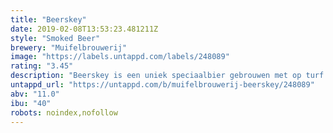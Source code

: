 ```yaml
---
title: "Beerskey"
date: 2019-02-08T13:53:23.481211Z
style: "Smoked Beer"
brewery: "Muifelbrouwerij"
image: "https://labels.untappd.com/labels/248089"
rating: "3.45"
description: "Beerskey is een uniek speciaalbier gebrouwen met op turf afgeëeste. Het bier is best of both worlds omdat het de unieke eigenschappen combineert van rijk en krachtig speciaalbier en een stevig geturfde whiskey."
untappd_url: "https://untappd.com/b/muifelbrouwerij-beerskey/248089"
abv: "11.0"
ibu: "40"
robots: noindex,nofollow
---
```


